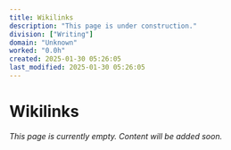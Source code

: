 ```yaml
---
title: Wikilinks
description: "This page is under construction."
division: ["Writing"]
domain: "Unknown"
worked: "0.0h"
created: 2025-01-30 05:26:05
last_modified: 2025-01-30 05:26:05
---
```


# Wikilinks

*This page is currently empty. Content will be added soon.*